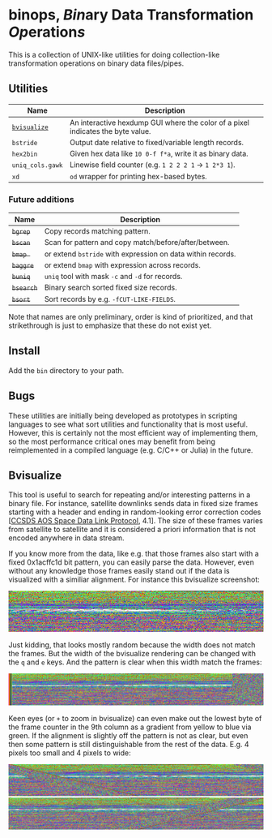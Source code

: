 # binops, *Bin*ary Data Transformation *Op*eration*s*

This is a collection of UNIX-like utilities for doing collection-like
transformation operations on binary data files/pipes.

## Utilities

| Name                        | Description |
| --------------------------- | ----------- |
| [`bvisualize`](#bvisualize) | An interactive hexdump GUI where the color of a pixel indicates the byte value.
| `bstride`                   | Output date relative to fixed/variable length records.
| `hex2bin`                   | Given hex data like `10 0-f f*a`, write it as binary data.
| `uniq_cols.gawk`            | Linewise field counter (e.g. `1 2 2 2 1` -> `1 2*3 1`).
| `xd`                        | `od` wrapper for printing hex-based bytes.

### Future additions

| Name          | Description |
| ------------- | ----------- |
| ~~`bgrep`~~   | Copy records matching pattern.
| ~~`bscan`~~   | Scan for pattern and copy match/before/after/between.
| ~~`bmap `~~   | or extend `bstride` with expression on data within records.
| ~~`baggre`~~  | or extend `bmap` with expression across records.
| ~~`buniq`~~   | `uniq` tool with mask `-c` and `-d` for records.
| ~~`bsearch`~~ | Binary search sorted fixed size records.
| ~~`bsort`~~   | Sort records by e.g. `-fCUT-LIKE-FIELDS`.

Note that names are only preliminary, order is kind of prioritized, and that
strikethrough is just to emphasize that these do not exist yet.

## Install

Add the `bin` directory to your path.

## Bugs

These utilities are initially being developed as prototypes in scripting
languages to see what sort utilities and functionality that is most useful.
However, this is certainly not the most efficient way of implementing them, so
the most performance critical ones may benefit from being reimplemented in a
compiled language (e.g. C/C++ or Julia) in the future.

## Bvisualize

This tool is useful to search for repeating and/or interesting patterns in a
binary file. For instance, satellite downlinks sends data in fixed size frames
starting with a header and ending in random-looking error correction codes
[[CCSDS AOS Space Data Link
Protocol](https://public.ccsds.org/Pubs/732x0b4.pdf), 4.1]. The size of these
frames varies from satellite to satellite and it is considered a priori
information that is not encoded anywhere in data stream.

If you know more from the data, like e.g. that those frames also start with a
fixed 0x1acffc1d bit pattern, you can easily parse the data. However, even
without any knowledge those frames easily stand out if the data is visualized
with a similiar alignment. For instance this bvisualize screenshot:

![Misaligned visualization](img/bvisualize_ccsds_aos_frame_800x128.png)

Just kidding, that looks mostly random because the width does not match the
frames. But the width of the bvisualize rendering can be changed with the `q`
and `e` keys. And the pattern is clear when this width match the frames:

![Aligned visualization](img/bvisualize_ccsds_aos_frame_1024x128.png)

Keen eyes (or `+` to zoom in bvisualize) can even make out the lowest byte of
the frame counter in the 9th column as a gradient from yellow to blue via
green. If the alignment is slightly off the pattern is not as clear, but even
then some pattern is still distinguishable from the rest of the data. E.g. 4
pixels too small and 4 pixels to wide:

![Visualization aligned a few pixels too small](img/bvisualize_ccsds_aos_frame_1020x128.png)
![Visualization aligned a few pixels too large](img/bvisualize_ccsds_aos_frame_1028x128.png)
